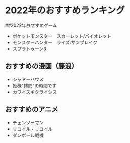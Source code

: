 # 2022年のおすすめランキング


##2022年おすすめゲーム
- ポケットモンスター　スカーレット/バイオレット
- モンスターハンター　ライズ:サンブレイク
- スプラトゥーン3


## おすすめの漫画（藤浪）
 - シャドーハウス
 - 姫様"拷問"の時間です
 - カワイスギクライシス

## おすすめのアニメ
- チェンソーマン
- リコイル・リコイル
- ダンボール戦機

